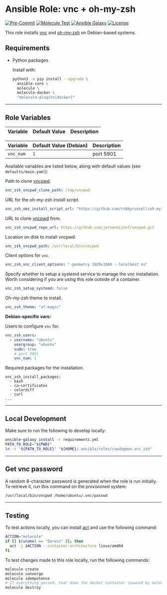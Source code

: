 # Ansible Role: vnc + oh-my-zsh

[![Pre-Commit](https://github.com/cowdogmoo/ansible_vnc_zsh/actions/workflows/pre-commit.yaml/badge.svg)](https://github.com/cowdogmoo/ansible_vnc_zsh/actions/workflows/pre-commit.yaml)
[![Molecule Test](https://github.com/cowdogmoo/ansible_vnc_zsh/actions/workflows/molecule.yaml/badge.svg)](https://github.com/cowdogmoo/ansible_vnc_zsh/actions/workflows/molecule.yaml)
[![Ansible Galaxy](https://img.shields.io/badge/Galaxy-cowdogmoo.vnc_zsh-660198.svg?style=flat)](https://galaxy.ansible.com/ui/standalone/roles/CowDogMoo/vnc_zsh)
[![License](https://img.shields.io/github/license/CowDogMoo/ansible_vnc_zsh?label=License&style=flat&color=blue&logo=github)](https://github.com/CowDogMoo/ansible_vnc_zsh/blob/main/LICENSE)

This role installs [vnc](https://tigervnc.org/) and
[oh-my-zsh](https://ohmyz.sh/) on Debian-based systems.

## Requirements

- Python packages

  Install with:

  ```bash
  python3 -m pip install --upgrade \
    ansible-core \
    molecule \
    molecule-docker \
    "molecule-plugins[docker]"
  ```

---

## Role Variables

<!-- markdownlint-disable -->
<!--- vars table -->
| Variable | Default Value | Description |
| --- | --- | --- |

| Variable | Default Value (Debian) | Description |
| --- | --- | --- |
| `vnc_num` | `1` | port 5901 |
<!--- end vars table -->
<!-- markdownlint-enable -->

Available variables are listed below, along with default values (see `defaults/main.yaml`):

Path to clone [vncpwd](https://github.com/jeroennijhof/vncpwd).

```yaml
vnc_zsh_vncpwd_clone_path: /tmp/vncpwd
```

URL for the oh-my-zsh install script.

```yaml
vnc_zsh_omz_install_script_url: "https://github.com/robbyrussell/oh-my-zsh/raw/master/tools/install.sh"
```

URL to clone [vncpwd](https://github.com/jeroennijhof/vncpwd) from.

```yaml
vnc_zsh_vncpwd_repo_url: https://github.com/jeroennijhof/vncpwd.git
```

Location on disk to install vncpwd.

```yaml
vnc_zsh_vncpwd_path: /usr/local/bin/vncpwd
```

Client options for `vnc`.

```yaml
vnc_zsh_vnc_client_options: "-geometry 1920x1080 --localhost no"
```

Specify whether to setup a systemd service to manage
the vnc installation. Worth considering if you are
using this role outside of a container.

```yaml
vnc_zsh_setup_systemd: false
```

Oh-my-zsh theme to install.

```yaml
vnc_zsh_theme: "af-magic"
```

**Debian-specific vars:**

Users to configure `vnc` for.

```yaml
vnc_zsh_users:
  - username: "ubuntu"
    usergroup: "ubuntu"
    sudo: true
    # port 5901
    vnc_num: 1
```

Required packages for the installation.

```yaml:
vnc_zsh_install_packages:
  - bash
  - ca-certificates
  - colordiff
  - curl
...
```

---

## Local Development

Make sure to run the following to develop locally:

```bash
ansible-galaxy install -r requirements.yml
PATH_TO_ROLE="${PWD}"
ln -s "${PATH_TO_ROLE}" "${HOME}/.ansible/roles/cowdogmoo.vnc_zsh"
```

---

## Get vnc password

A random 8-character password is generated when the role
is run initially. To retrieve it, run this command on the
provisioned system:

```bash
/usr/local/bin/vncpwd /home/ubuntu/.vnc/passwd
```

---

## Testing

To test actions locally, you can install [act](https://github.com/nektos/act)
and use the following command:

```bash
ACTION="molecule"
if [[ $(uname) == "Darwin" ]]; then
  act -j $ACTION --container-architecture linux/amd64
fi
```

To test changes made to this role locally, run the following commands:

```bash
molecule create
molecule converge
molecule idempotence
# If everything passed, tear down the docker container spawned by molecule:
molecule destroy
```
